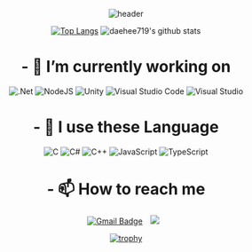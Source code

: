  <div align="center">
 
 
![header](https://capsule-render.vercel.app/api?type=wave&color=auto&height=300&section=header&text=Hello%20World&fontSize=90)
 
[![Top Langs](https://github-readme-stats.vercel.app/api/top-langs/?username=daehee719&layout=compact)](https://github.com/anuraghazra/github-readme-stats)
![daehee719's github stats](https://github-readme-stats.vercel.app/api?username=daehee719&show_icons=true&theme=tokyonight)

# - 🔭 I’m currently working on


![.Net](https://img.shields.io/badge/.NET-5C2D91?style=for-the-badge&logo=.net&logoColor=white)
![NodeJS](https://img.shields.io/badge/node.js-6DA55F?style=for-the-badge&logo=node.js&logoColor=white)
![Unity](https://img.shields.io/badge/unity-%23000000.svg?style=for-the-badge&logo=unity&logoColor=white)
![Visual Studio Code](https://img.shields.io/badge/Visual%20Studio%20Code-0078d7.svg?style=for-the-badge&logo=visual-studio-code&logoColor=white)
![Visual Studio](https://img.shields.io/badge/Visual%20Studio-5C2D91.svg?style=for-the-badge&logo=visual-studio&logoColor=white)

# - 🤔 I use these Language


![C](https://img.shields.io/badge/c-%2300599C.svg?style=for-the-badge&logo=c&logoColor=white)
![C#](https://img.shields.io/badge/c%23-%23239120.svg?style=for-the-badge&logo=c-sharp&logoColor=white)
![C++](https://img.shields.io/badge/c++-%2300599C.svg?style=for-the-badge&logo=c%2B%2B&logoColor=white)
![JavaScript](https://img.shields.io/badge/javascript-%23323330.svg?style=for-the-badge&logo=javascript&logoColor=%23F7DF1E)
![TypeScript](https://img.shields.io/badge/typescript-%23007ACC.svg?style=for-the-badge&logo=typescript&logoColor=white)
# - 📫 How to reach me

  [![Gmail Badge](https://img.shields.io/badge/Gmail-d14836?style=flat-square&logo=Gmail&logoColor=white&link=mailto:daehee719@gmail.com)](mailto:daehee719@gmail.com)
  <a href="https://www.instagram.com/i_m_eogml/">
    <img 
        src="http://img.shields.io/badge/-.222222?style=flat&logo=.Instagram&link=https://www.instagram.com/i_m_eogml/"
        style="height : auto; margin-left : 10px; margin-right : 10px;"/>
</a>
 
 
 
 
  [![trophy](https://github-profile-trophy.vercel.app/?username=daehee719&row=1)](https://github.com/ryo-ma/github-profile-trophy)

<!--
**daehee719/daehee719** is a ✨ _special_ ✨ repository because its `README.md` (this file) appears on your GitHub profile.

Here are some ideas to get you started:


- 🌱 I’m currently learning ...
- 👯 I’m looking to collaborate on ...

- 💬 Ask me about ...

- 😄 Pronouns: ...
- ⚡ Fun fact: ...
-->
</div>
